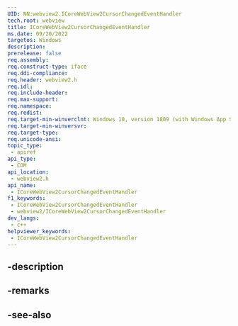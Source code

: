 ```yaml
---
UID: NN:webview2.ICoreWebView2CursorChangedEventHandler
tech.root: webview
title: ICoreWebView2CursorChangedEventHandler
ms.date: 09/20/2022
targetos: Windows
description: 
prerelease: false
req.assembly: 
req.construct-type: iface
req.ddi-compliance: 
req.header: webview2.h
req.idl: 
req.include-header: 
req.max-support: 
req.namespace: 
req.redist: 
req.target-min-winverclnt: Windows 10, version 1809 (with Windows App SDK 1.1 or later)
req.target-min-winversvr: 
req.target-type: 
req.unicode-ansi: 
topic_type:
 - apiref
api_type:
 - COM
api_location:
 - webview2.h
api_name:
 - ICoreWebView2CursorChangedEventHandler
f1_keywords:
 - ICoreWebView2CursorChangedEventHandler
 - webview2/ICoreWebView2CursorChangedEventHandler
dev_langs:
 - c++
helpviewer_keywords:
 - ICoreWebView2CursorChangedEventHandler
---
```


## -description

## -remarks

## -see-also

